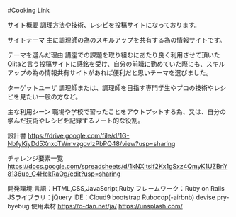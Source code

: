 #Cooking Link

サイト概要
調理方法や技術、レシピを投稿サイトになっております。

サイトテーマ
主に調理師の為のスキルアップを共有する為の情報サイトです。

テーマを選んだ理由
講座での課題を取り組むにあたり良く利用させて頂いたQiitaと言う投稿サイトに感銘を受け、自分の前職に勤めていた際にも、スキルアップの為の情報共有サイトがあれば便利だと思いテーマを選びました。

ターゲットユーザ
調理師または、調理師を目指す専門学生やプロの技術やレシピを見たい一般の方など。

主な利用シーン
職場や学校で習ったことをアウトプットする為、又は、自分の学んだ技術やレシピを記録するノート的な役割。

設計書
https://drive.google.com/file/d/1G-NbfyKiyDd5XnxoTWmvzgovIzPbPQ48/view?usp=sharing

チャレンジ要素一覧
https://docs.google.com/spreadsheets/d/1kNXltsif2Kx1gSxz4QmyK1UZBnY8136up_C4HckRaOg/edit?usp=sharing

開発環境
言語：HTML,CSS,JavaScript,Ruby
フレームワーク：Ruby on Rails
JSライブラリ：jQuery
IDE：Cloud9
bootstrap
Rubocop(-airbnb)
devise
pry-byebug
使用素材
https://o-dan.net/ja/
https://unsplash.com/
